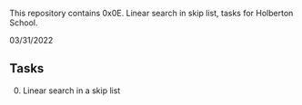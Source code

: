 This repository contains 0x0E. Linear search in skip list, tasks for Holberton School.

03/31/2022

## Tasks

0. Linear search in a skip list



